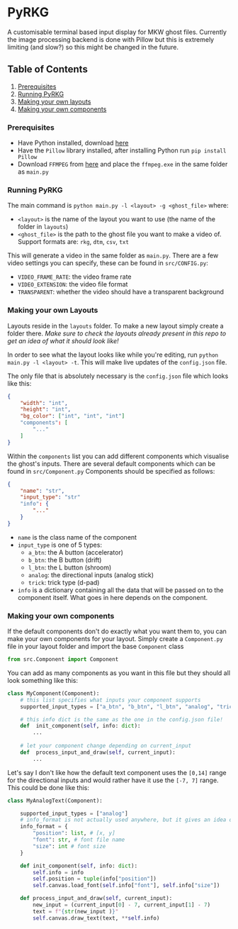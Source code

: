 
# PyRKG

A customisable terminal based input display for MKW ghost files.
Currently the image processing backend is done with Pillow but this is extremely limiting (and slow?) so this might be changed in the future.

## Table of Contents
1. [Prerequisites](#Prerequisites)
2. [Running PyRKG](#Running-PyRKG)
3. [Making your own layouts](#Making-your-own-layouts)
4. [Making your own components](#Making-your-own-components)

### Prerequisites
- Have Python installed, download [here](https://www.python.org/downloads/)
- Have the `Pillow` library installed, after installing Python run `pip install Pillow`
- Download `FFMPEG` from [here](https://github.com/BtbN/FFmpeg-Builds/releases) and place the `ffmpeg.exe` in the same folder as `main.py`

### Running PyRKG
The main command is `python main.py -l <layout> -g <ghost_file>` where:
-  `<layout>` is the name of the layout you want to use (the name of the folder in `layouts`)
- `<ghost_file>` is the path to the ghost file you want to make a video of. Support formats are: `rkg`, `dtm`, `csv`, `txt`

This will generate a video in the same folder as `main.py`. There are a few video settings you can specify, these can be found in `src/CONFIG.py`:

- `VIDEO_FRAME_RATE`: the video frame rate
- `VIDEO_EXTENSION`: the video file format
- `TRANSPARENT`: whether the video should have a transparent background

### Making your own Layouts
Layouts reside in the `layouts` folder. To make a new layout simply create a folder there.
*Make sure to check the layouts already present in this repo to get an idea of what it should look like!*

In order to see what the layout looks like while you're editing, run `python main.py -l <layout> -t`.
This will make live updates of the `config.json` file.

The only file that is absolutely necessary is the `config.json` file which looks like this:
```json
{
	"width": "int",
	"height": "int",
	"bg_color": ["int", "int", "int"]
	"components": [
		"..."
	]
}
```
Within the `components` list you can add different components which visualise the ghost's inputs.
There are several default components which can be found in `src/Component.py`
Components should be specified as follows:
```json
{
	"name": "str",
	"input_type": "str"
	"info": {
		"..."
	}
}
```
- `name` is the class name of the component
- `input_type` is one of 5 types:
	- `a_btn`: the A button (accelerator)
	- `b_btn`: the B button (drift)
	- `l_btn`: the L button (shroom)
	- `analog`: the directional inputs (analog stick)
	- `trick`: trick type (d-pad)
- `info` is a dictionary containing all the data that will be passed on to the component itself. What goes in here depends on the component.

### Making your own components
If the default components don't do exactly what you want them to, you can make your own components for your layout. Simply create a `Component.py` file in your layout folder and import the base `Component` class
```py
from src.Component import Component
```
You can add as many components as you want in this file but they should all look something like this:
```py
class MyComponent(Component):
	# this list specifies what inputs your component supports
	supported_input_types = ["a_btn", "b_btn", "l_btn", "analog", "trick"]

	# this info dict is the same as the one in the config.json file!
	def  init_component(self, info: dict):
		...
		
	# let your component change depending on current_input
	def  process_input_and_draw(self, current_input):
		...
```
Let's say I don't like how the default text component uses the `[0,14]` range for the directional inputs and would rather have it use the `[-7, 7]` range. This could be done like this:
```py
class MyAnalogText(Component):

    supported_input_types = ["analog"]
    # info_format is not actually used anywhere, but it gives an idea of what the info dict should contain
    info_format = {
        "position": list, # [x, y]
        "font": str, # font file name
        "size": int # font size
    }

    def init_component(self, info: dict):
        self.info = info
        self.position = tuple(info["position"])
        self.canvas.load_font(self.info["font"], self.info["size"])

    def process_input_and_draw(self, current_input):
        new_input = (current_input[0] - 7, current_input[1] - 7)	
        text = f"{str(new_input )}"
        self.canvas.draw_text(text, **self.info)
```



